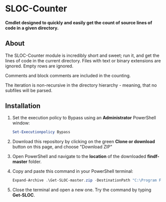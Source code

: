 # SLOC-Counter

#### Cmdlet designed to quickly and easily get the count of source lines of code in a given directory.

## About

The SLOC-Counter module is incredibly short and sweet; run it, and get the lines of code in the current directory.
Files with text or binary extensions are ignored. Empty rows are ignored.

Comments and block comments are included in the counting.

The iteration is non-recursive in the directory hierarchy - meaning, that no subfiles will be parsed.

## Installation

1. Set the execution policy to Bypass using an **Administrator** PowerShell window:

   ```powershell
   Set-Executionpolicy Bypass
   ```

2. Download this repository by clicking on the green **Clone or download** button on this page, and choose "Download ZIP"

3. Open PowerShell and navigate to the **location** of the downloaded **findf-master** folder.

4. Copy and paste this command in your PowerShell terminal:

   ```powershell
   Expand-Archive .\Get-SLOC-master.zip -DestinationPath "C:\Program Files\WindowsPowerShell\Modules"; mv "C:\Program Files\WindowsPowerShell\Modules\Get-SLOC-master" "C:\Program Files\WindowsPowerShell\Modules\Get-SLOC"
   ```


5. Close the terminal and open a new one. Try the command by typing **Get-SLOC**.

